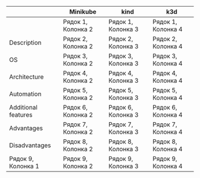 |                     |   Minikube  |     kind     |     k3d     |
|---------------------|-------------|--------------|-------------|
|  | Рядок 1, Колонка 2 | Рядок 1, Колонка 3 | Рядок 1, Колонка 4 |
| Description | Рядок 2, Колонка 2 | Рядок 2, Колонка 3 | Рядок 2, Колонка 4 |
| OS | Рядок 3, Колонка 2 | Рядок 3, Колонка 3 | Рядок 3, Колонка 4 |
| Architecture | Рядок 4, Колонка 2 | Рядок 4, Колонка 3 | Рядок 4, Колонка 4 |
| Automation | Рядок 5, Колонка 2 | Рядок 5, Колонка 3 | Рядок 5, Колонка 4 |
| Additional features| Рядок 6, Колонка 2 | Рядок 6, Колонка 3 | Рядок 6, Колонка 4 |
| Advantages | Рядок 7, Колонка 2 | Рядок 7, Колонка 3 | Рядок 7, Колонка 4 |
| Disadvantages | Рядок 8, Колонка 2 | Рядок 8, Колонка 3 | Рядок 8, Колонка 4 |
| Рядок 9, Колонка 1 | Рядок 9, Колонка 2 | Рядок 9, Колонка 3 | Рядок 9, Колонка 4 |

